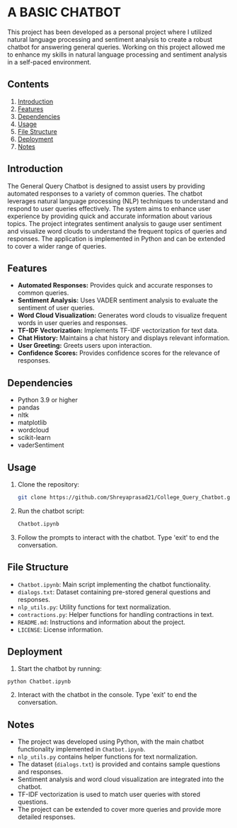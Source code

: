 # A BASIC CHATBOT
This project has been developed as a personal project where I utilized natural language processing and sentiment analysis to create a robust chatbot for answering general queries. Working on this project allowed me to enhance my skills in natural language processing and sentiment analysis in a self-paced environment.

## Contents
1. [Introduction](#introduction)
2. [Features](#features)
3. [Dependencies](#dependencies)
4. [Usage](#usage)
5. [File Structure](#file-structure)
6. [Deployment](#deployment)
7. [Notes](#notes)

## Introduction
The General Query Chatbot is designed to assist users by providing automated responses to a variety of common queries. The chatbot leverages natural language processing (NLP) techniques to understand and respond to user queries effectively. The system aims to enhance user experience by providing quick and accurate information about various topics. The project integrates sentiment analysis to gauge user sentiment and visualize word clouds to understand the frequent topics of queries and responses. The application is implemented in Python and can be extended to cover a wider range of queries.

## Features
- **Automated Responses:** Provides quick and accurate responses to common queries.
- **Sentiment Analysis:** Uses VADER sentiment analysis to evaluate the sentiment of user queries.
- **Word Cloud Visualization:** Generates word clouds to visualize frequent words in user queries and responses.
- **TF-IDF Vectorization:** Implements TF-IDF vectorization for text data.
- **Chat History:** Maintains a chat history and displays relevant information.
- **User Greeting:** Greets users upon interaction.
- **Confidence Scores:** Provides confidence scores for the relevance of responses.

## Dependencies
- Python 3.9 or higher
- pandas
- nltk
- matplotlib
- wordcloud
- scikit-learn
- vaderSentiment

## Usage
1. Clone the repository:
   ```sh
   git clone https://github.com/Shreyaprasad21/College_Query_Chatbot.git

2. Run the chatbot script:
      ```sh
   Chatbot.ipynb

3. Follow the prompts to interact with the chatbot. Type 'exit' to end the conversation.

## File Structure
- `Chatbot.ipynb`: Main script implementing the chatbot functionality.
- `dialogs.txt`: Dataset containing pre-stored general questions and responses.
- `nlp_utils.py`: Utility functions for text normalization.
- `contractions.py`: Helper functions for handling contractions in text.
- `README.md`: Instructions and information about the project.
- `LICENSE`: License information.

## Deployment

1. Start the chatbot by running:
  ```
  python Chatbot.ipynb
  ```

2. Interact with the chatbot in the console. Type 'exit' to end the conversation.

## Notes
- The project was developed using Python, with the main chatbot functionality implemented in `Chatbot.ipynb`.
- `nlp_utils.py` contains helper functions for text normalization.
- The dataset (`dialogs.txt`) is provided and contains sample questions and responses.
- Sentiment analysis and word cloud visualization are integrated into the chatbot.
- TF-IDF vectorization is used to match user queries with stored questions.
- The project can be extended to cover more queries and provide more detailed responses.
